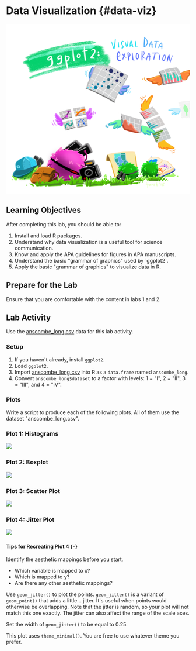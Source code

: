 # Data Visualization {#data-viz}

![ggplot2](img/ggplot2_exploratory.png)

## Learning Objectives

After completing this lab, you should be able to:

<ol>
  <li class="fragment">Install and load R packages.</li>
  <li class="fragment">Understand why data visualization is a useful tool for science communication.</li>
  <li class="fragment">Know and apply the APA guidelines for figures in APA manuscripts.</li>
  <li class="fragment">Understand the basic "grammar of graphics" used by `ggplot2`.</li>
  <li class="fragment">Apply the basic "grammar of graphics" to visualize data in R.</li>
</ol>

## Prepare for the Lab

Ensure that you are comfortable with the content in labs 1 and 2.

## Lab Activity

Use the [anscombe_long.csv](dta/anscombe_long.csv) data for this lab activity.

### Setup

1. If you haven't already, install `ggplot2`.
2. Load `ggplot2`.
3. Import [anscombe_long.csv](dta/anscombe_long.csv) into R as a `data.frame` named `anscombe_long`.
4. Convert `anscombe_long$dataset` to a factor with levels: 1 = "I", 2 = "II", 3 = "III", and 4 = "IV".



### Plots

Write a script to produce each of the following plots. All of them use the dataset "anscombe_long.csv".

### Plot 1: Histograms

![](03-data-viz_files/figure-epub3/plot1-1.png)<!-- -->

### Plot 2: Boxplot

![](03-data-viz_files/figure-epub3/plot2-1.png)<!-- -->

### Plot 3: Scatter Plot

![](03-data-viz_files/figure-epub3/plot3-1.png)<!-- -->

### Plot 4: Jitter Plot

![](03-data-viz_files/figure-epub3/plot4-1.png)<!-- -->

#### Tips for Recreating Plot 4 {-}

Identify the aesthetic mappings before you start.

* Which variable is mapped to x?
* Which is mapped to y?
* Are there any other aesthetic mappings?

Use `geom_jitter()` to plot the points. `geom_jitter()` is a variant of `geom_point()` that adds a little... jitter. It's useful when points would otherwise be overlapping. Note that the jitter is random, so your plot will not match this one exactly. The jitter can also affect the range of the scale axes.

Set the width of `geom_jitter()` to be equal to 0.25.

This plot uses `theme_minimal()`. You are free to use whatever theme you prefer.
